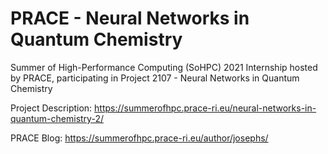 # PRACE - Neural Networks in Quantum Chemistry
Summer of High-Performance Computing (SoHPC) 2021 Internship hosted by PRACE, participating in Project 2107 - Neural Networks in Quantum Chemistry

Project Description: https://summerofhpc.prace-ri.eu/neural-networks-in-quantum-chemistry-2/

PRACE Blog: https://summerofhpc.prace-ri.eu/author/josephs/

